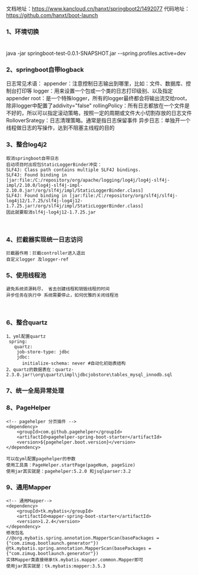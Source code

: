 
文档地址：https://www.kancloud.cn/hanxt/springboot2/1492077
代码地址：https://github.com/hanxt/boot-launch


### 1、环境切换
#
java -jar springboot-test-0.0.1-SNAPSHOT.jar  --spring.profiles.active=dev



### 2、springboot自带logback
  日志常见术语：
      appender：注意控制日志输出到哪里，比如：文件、数据库、控制台打印等
      logger：用来设置一个包或一个类的日志打印级别、以及指定appender
      root：是一个特殊logger，所有的logger最终都会将输出流交给root，除非logger中配置了addivity="false"
      rollingPolicy：所有日志都放在一个文件是不好的，所以可以指定滚动策略，按照一定的周期或文件大小切割存放的日志文件
      RolloverSrategy：日志清理策略。通常是指日志保留事件
      异步日志：单独开一个线程做日志的写操作，达到不阻塞主线程的目的

### 3、整合log4j2
    取消springboot自带日志
    启动项目时出现包StaticLoggerBinder冲突：
    SLF4J: Class path contains multiple SLF4J bindings.
    SLF4J: Found binding in [jar:file:/C:/repository/org/apache/logging/log4j/log4j-slf4j-impl/2.10.0/log4j-slf4j-impl-2.10.0.jar!/org/slf4j/impl/StaticLoggerBinder.class]
    SLF4J: Found binding in [jar:file:/C:/repository/org/slf4j/slf4j-log4j12/1.7.25/slf4j-log4j12-1.7.25.jar!/org/slf4j/impl/StaticLoggerBinder.class]
    因此就要取消slf4j-log4j12-1.7.25.jar


​    
### 4、拦截器实现统一日志访问
    拦截器作用：拦截controller进入退出
    自定义logger 及logger-ref   

### 5、使用线程池
    避免系统资源耗尽， 省去创建线程和销毁线程的时间 
    异步任务在执行中 系统需要停止，如何优雅的关闭线程池


​    
### 6、整合quartz

```
1、yml配置quartz
 spring: 
   quartz:
    job-store-type: jdbc
    jdbc:
      initialize-schema: never #自动化初始表结构
2、quartz的数据表在：quartz-2.3.0.jar!\org\quartz\impl\jdbcjobstore\tables_mysql_innodb.sql
```



### 7、统一全局异常处理    



### 8、PageHelper

```
<!-- pagehelper 分页插件 --> 
<dependency>
	<groupId>com.github.pagehelper</groupId>
	<artifactId>pagehelper-spring-boot-starter</artifactId>
	<version>${pagehelper.boot.version}</version>
</dependency>

可以在yml配置pagehelper的参数
使用工具类：PageHelper.startPage(pageNum, pageSize)
使用jar其实就是：pagehelper:5.2.0 和jsqlparser:3.2
```



### 9、通用Mapper

```
<!-- 通用Mapper--> 
<dependency>
	<groupId>tk.mybatis</groupId>
	<artifactId>mapper-spring-boot-starter</artifactId>
	<version>1.2.4</version>
</dependency>
修改包名
//@org.mybatis.spring.annotation.MapperScan(basePackages = {"com.zimug.bootlaunch.generator"})
@tk.mybatis.spring.annotation.MapperScan(basePackages = {"com.zimug.bootlaunch.generator"})
实体Mapper类直接继承tk.mybatis.mapper.common.Mapper即可
使用jar其实就是：tk.mybatis:mapper:3.5.3
```

